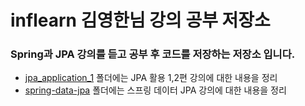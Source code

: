 # inflearn 김영한님 강의 공부 저장소

### Spring과 JPA 강의를 듣고 공부 후 코드를 저장하는 저장소 입니다.

* [jpa_application_1](https://github.com/Yelin-park/inflearn-Spring-JPA/tree/main/jpa_application_1) 폴더에는 JPA 활용 1,2편 강의에 대한 내용을 정리
* [spring-data-jpa](https://github.com/Yelin-park/inflearn-Spring-JPA/tree/main/spring-data-jpa) 폴더에는 스프링 데이터 JPA 강의에 대한 내용을 정리